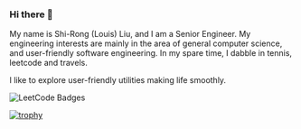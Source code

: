 ### Hi there 👋



My name is Shi-Rong (Louis) Liu, and I am a Senior Engineer. My engineering interests are mainly in the area of general computer science, and user-friendly software engineering. In my spare time, I dabble in tennis, leetcode and travels. 

I like to explore user-friendly utilities making life smoothly.

![LeetCode Badges](https://leetcode-badge-showcase.vercel.app/api?username=s041978)

[![trophy](https://github-profile-trophy.vercel.app/?username=s311354&theme=onedark)](https://github.com/ryo-ma/github-profile-trophy)


